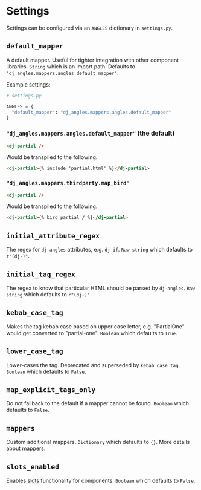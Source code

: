 # Settings

Settings can be configured via an `ANGLES` dictionary in `settings.py`.

## `default_mapper`

A default mapper. Useful for tighter integration with other component libraries. `String` which is an import path. Defaults to `"dj_angles.mappers.angles.default_mapper"`.

Example settings:

```python
# settings.py

ANGLES = {
  "default_mapper": "dj_angles.mappers.angles.default_mapper"
}
```

### `"dj_angles.mappers.angles.default_mapper"` (the default)

```html
<dj-partial />
```

Would be transpiled to the following.

```html
<dj-partial>{% include 'partial.html' %}</dj-partial>
```

### `"dj_angles.mappers.thirdparty.map_bird"`

```html
<dj-partial />
```

Would be transpiled to the following.

```html
<dj-partial>{% bird partial / %}</dj-partial>
```

## `initial_attribute_regex`

The regex for `dj-angles` attributes, e.g. `dj-if`. `Raw string` which defaults to `r"(dj-)"`.

## `initial_tag_regex`

The regex to know that particular HTML should be parsed by `dj-angles`. `Raw string` which defaults to `r"(dj-)"`.

## `kebab_case_tag`

Makes the tag kebab case based on upper case letter, e.g. "PartialOne" would get converted to "partial-one". `Boolean` which defaults to `True`.

## `lower_case_tag`

Lower-cases the tag. Deprecated and superseded by `kebab_case_tag`. `Boolean` which defaults to `False`.

## `map_explicit_tags_only`

Do not fallback to the default if a mapper cannot be found. `Boolean` which defaults to `False`.

## `mappers`

Custom additional mappers. `Dictionary` which defaults to `{}`. More details about [mappers](mappers.md).

## `slots_enabled`

Enables [slots](components.md#slots) functionality for components. `Boolean` which defaults to `False`.
